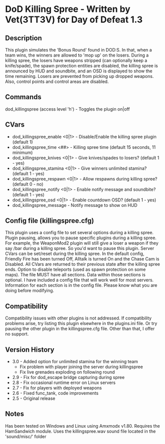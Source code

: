 # DoD Killing Spree - Written by Vet(3TT3V) for Day of Defeat 1.3

## Description
This plugin simulates the 'Bonus Round' found in DOD:S. In that, when a team
wins, the winners are allowed to 'mop up' on the losers. During a killing
spree, the losers have weapons stripped (can optionally keep a knife/spade),
the spawn protection entities are disabled, the killing spree is announced
by HUD and soundbite, and an OSD is displayed to show the time remaining.
Losers are prevented from picking up dropped weapons. Also, control points
and control areas are disabled.

## Commands
dod_killingspree (access level 'h') - Toggles the plugin on|off

## CVars
- dod_killingspree_enable <0|1> - Disable/Enable the killing spree plugin (default 1)
- dod_killingspree_time <##> - Killing spree time (default 15 seconds, 11 minimum)
- dod_killingspree_knives <0|1> - Give knives/spades to losers? (default 1 - yes)
- dod_killingspree_stamina <0|1> - Give winners unlimited stamina? (default 1 - yes)
- dod_killingspree_respawn <0|1> - Allow respawns during killing spree? (default 0 - no)
- dod_killingspree_notify <0|1> - Enable notify message and soundbite? (default 1 - yes)
- dod_killingspree_osd <0|1> - Enable countdown OSD? (default 1 - yes)
- dod_killingspree_message <string> - Notify message to show on HUD

## Config file (killingspree.cfg)
This plugin uses a config file to set several options during a killing spree.
Plugin pausing, allows you to pause specific plugins during a killing spree.
For example, the WeaponMod2 plugin will still give a loser a weapon if they
say /bar during a killing spree. So you'd want to pause this plugin.
Server CVars can be set/reset during the killing spree. In the default config,
Friendly Fire has been turned Off, Alltalk is turned On and the Chase Cam is Disabled.
All CVars are returned to their previous state after the killing spree ends.
Option to disable teleports (used as spawn protection on some maps).
The file MUST have all sections.
Data within those sections is optional. I have included a config file that will
work well for most servers. Information for each section is in the config file.
Please know what you are doing before modifying.

## Compatibility
Compatibility issues with other plugins is not addressed. If compatibility problems arise,
try listing this plugin elsewhere in the plugins.ini file. Or try pausing the other plugin
in the killingspree.cfg file. Other than that, I offer no support.

## Version History
- 3.0 - Added option for unlimited stamina for the winning team
  - Fix problem with player joining the server during killingspree
  - Fix live grenades exploding on following round
- 2.9 - Fix for dod_escape bridge capturing during spree
- 2.8 - Fix occasional runtime error on Linux servers
- 2.7 - Fix for players with deployed weapons
- 2.6 - Fixed func_tank, code improvements
- 2.5 - Original release

## Notes
Has been tested on Windows and Linux using Amxmodx v1.80.
Requires the HamSandwich module.
Uses the killingspree.wav sound file located in the 'sound/misc/' folder